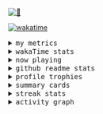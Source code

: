 [![🐙](https://hits.seeyoufarm.com/api/count/incr/badge.svg?url=https%3A%2F%2Fgithub.com%2Fktnkk%2Fhit-counter&count_bg=%23070707&title_bg=%23070707&icon=&icon_color=%23E7E7E7&title=visitors&edge_flat=true)](https://hits.seeyoufarm.com)

[![wakatime](https://wakatime.com/badge/user/43ee8060-219a-4cc8-b7a0-9a681ab5a8a7.svg)](https://wakatime.com/@43ee8060-219a-4cc8-b7a0-9a681ab5a8a7)

<details>
  <summary> <samp>my metrics</samp></summary>
  
  <br>
  
 ![🐳](https://github.com/kkhys/kkhys/blob/main/github-metrics.svg)
  
  ***
</details>

<details>
  <summary> <samp>wakaTime stats</samp></summary>
  
  <br>
  
<!--START_SECTION:waka-->
![Code Time](http://img.shields.io/badge/Code%20Time-1%2C198%20hrs%2012%20mins-blue)

**🐱 My GitHub Data** 

> 📦 5.0 MB Used in GitHub's Storage 
 > 
> 🏆 2,685 Contributions in the Year 2023
 > 
> 💼 Opted to Hire
 > 
> 📜 3 Public Repositories 
 > 
> 🔑 56 Private Repositories 
 > 
**I'm an Early 🐤** 

```text
🌞 Morning                10811 commits       ███████████░░░░░░░░░░░░░░   43.23 % 
🌆 Daytime                5887 commits        ██████░░░░░░░░░░░░░░░░░░░   23.54 % 
🌃 Evening                7123 commits        ███████░░░░░░░░░░░░░░░░░░   28.48 % 
🌙 Night                  1187 commits        █░░░░░░░░░░░░░░░░░░░░░░░░   04.75 % 
```
📅 **I'm Most Productive on Monday** 

```text
Monday                   4691 commits        █████░░░░░░░░░░░░░░░░░░░░   18.76 % 
Tuesday                  4226 commits        ████░░░░░░░░░░░░░░░░░░░░░   16.90 % 
Wednesday                4445 commits        ████░░░░░░░░░░░░░░░░░░░░░   17.77 % 
Thursday                 4040 commits        ████░░░░░░░░░░░░░░░░░░░░░   16.15 % 
Friday                   4284 commits        ████░░░░░░░░░░░░░░░░░░░░░   17.13 % 
Saturday                 1726 commits        ██░░░░░░░░░░░░░░░░░░░░░░░   06.90 % 
Sunday                   1596 commits        ██░░░░░░░░░░░░░░░░░░░░░░░   06.38 % 
```


📊 **This Week I Spent My Time On** 

```text
🕑︎ Time Zone: Asia/Tokyo

💬 Programming Languages: 
Other                    23 hrs 53 mins      ███████████░░░░░░░░░░░░░░   43.51 % 
Java                     12 hrs 45 mins      ██████░░░░░░░░░░░░░░░░░░░   23.24 % 
SQL                      4 hrs 55 mins       ██░░░░░░░░░░░░░░░░░░░░░░░   08.96 % 
HTML                     4 hrs 49 mins       ██░░░░░░░░░░░░░░░░░░░░░░░   08.80 % 
Play2                    3 hrs 51 mins       ██░░░░░░░░░░░░░░░░░░░░░░░   07.03 % 

🔥 Editors: 
IntelliJ                 27 hrs 35 mins      █████████████░░░░░░░░░░░░   50.26 % 
Chrome                   23 hrs 53 mins      ███████████░░░░░░░░░░░░░░   43.51 % 
WebStorm                 3 hrs 25 mins       ██░░░░░░░░░░░░░░░░░░░░░░░   06.23 % 

💻 Operating System: 
Mac                      54 hrs 49 mins      █████████████████████████   99.85 % 
Windows                  4 mins              ░░░░░░░░░░░░░░░░░░░░░░░░░   00.15 % 
```


 Last Updated on 2023/07/27 18:40:41 UTC
<!--END_SECTION:waka-->
  
  ***
</details>


<details>
  <summary> <samp>now playing</samp></summary>
  
  <br>
 
 [![🐟](https://spotify-github-profile.vercel.app/api/view?uid=31ryofms4dnv7mrohhepo4c4zgqu&cover_image=true&theme=default&show_offline=false&background_color=121212&bar_color=53b14f&bar_color_cover=false)](https://open.spotify.com/user/31ryofms4dnv7mrohhepo4c4zgqu)
  
  ***
</details>

<details>
  <summary> <samp>github readme stats</samp></summary>
  
  <br>
  
 <p align="left"> 
  <img alt="🐠" src="https://github-readme-stats.vercel.app/api?username=kkhys&count_private=true&show_icons=true&theme=dark&include_all_commits=true" />
  <img alt="🐟" src="https://github-readme-stats.vercel.app/api/top-langs/?username=kkhys&layout=compact&theme=dark&langs_count=10&hide=HTML,CSS,SCSS" />
</p>
  
  ***
</details>

<details>
  <summary> <samp>profile trophies</samp></summary>
  
  <br>
  
  [![🐬](https://github-profile-trophy.vercel.app/?username=kkhys&rank=SECRET,SSS,SS,S,AAA,AA,A&theme=darkhub&row=1&margin-w=10&no-bg=true)](https://github.com/ryo-ma/github-profile-trophy)
  
  ***
</details>

<details>
  <summary> <samp>summary cards</samp></summary>
  
  <br>
  
  ![🐋](https://github-profile-summary-cards.vercel.app/api/cards/profile-details?username=kkhys&theme=github_dark)
  ![🦑](https://github-profile-summary-cards.vercel.app/api/cards/repos-per-language?username=kkhys&theme=github_dark)
  ![🦭](https://github-profile-summary-cards.vercel.app/api/cards/most-commit-language?username=kkhys&theme=github_dark)
  ![🦀](https://github-profile-summary-cards.vercel.app/api/cards/stats?username=kkhys&theme=github_dark)
  ![🦈](https://github-profile-summary-cards.vercel.app/api/cards/productive-time?username=kkhys&theme=github_dark)
  
  ***
</details>

<details>
  <summary> <samp>streak stats</samp></summary>
  
  <br>
  
  [![🐠](http://github-readme-streak-stats.herokuapp.com?user=kkhys&theme=dark)](https://git.io/streak-stats)
  
  ***
</details>

<details>
  <summary> <samp>activity graph</samp></summary>
  
  <br>
  
  [![🐡](https://github-readme-activity-graph.cyclic.app/graph?username=kkhys&theme=xcode)](https://github.com/ashutosh00710/github-readme-activity-graph)
  
  ***
</details>
